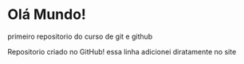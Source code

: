 # Olá Mundo!
 primeiro repositorio do curso de git e github

Repositorio criado no GitHub!
essa linha adicionei diratamente no site
